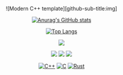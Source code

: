 <div id="title" align=center>

![Modern C++ template][github-sub-title:img]

[![Anurag's GitHub stats](https://github-readme-stats.vercel.app/api?username=shay-520&show_icons=true&theme=tokyonight)](https://b23.tv/iEJTnPp)

<!-- 
&layout=compact 语言紧凑布局
theme=tokyonight 主题
 -->
[![Top Langs](https://github-readme-stats.vercel.app/api/top-langs/?username=shay-520&layout=compact&show_icons=true&theme=tokyonight)](https://github.com/anuraghazra/github-readme-stats)

![](https://img.shields.io/badge/bilibili-bule) 

![](https://img.shields.io/badge/游戏黑客-20B2AA?style=for-the-badge)
![](https://img.shields.io/badge/编译原理-pink)
![](https://img.shields.io/badge/二次元-8A2BE2)

<a href="https://github.com/milaan9?tab=repositories&language=c%2B%2B" target="_blank"><img alt="C++" src="https://img.shields.io/badge/-C%2B%2B-00599C?style=flat-square&logo=C%2B%2B&logoColor=white"></a>
<a href="https://github.com/milaan9?tab=repositories&language=c" target="_blank"><img alt="C" src="https://img.shields.io/badge/-C%2B%2B-00599C?style=flat-square&logo=C&logoColor=white"></a> 
<a href="https://github.com/milaan9?tab=repositories&language=rust" target="_blank"><img alt="Rust" src="https://img.shields.io/badge/-C%2B%2B-00599C?style=flat-square&logo=rust&logoColor=white"></a>

</div>